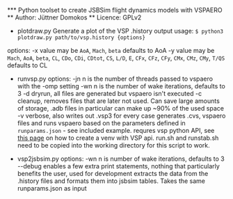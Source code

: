 *** Python toolset to create JSBSim flight dynamics models with VSPAERO
** Author: Jüttner Domokos
** Licence: GPLv2

* plotdraw.py
Generate a plot of the VSP .history output
usage:
`$ python3 plotdraw.py path/to/vsp.history {options}`

options:
	-x
		value may be `AoA`, `Mach`, `beta`
		defaults to AoA
	-y
	    value may be `Mach`, `AoA`, `beta`, `CL`, `CDo`, `CDi`, `CDtot`, `CS`,
		`L/D`, `E`, `CFx`, `CFz`, `CFy`, `CMx`, `CMz`, `CMy`, `T/QS`
		defaults to CL

* runvsp.py
options:
	-jn
		n is the number of threads passed to vspaero with the -omp setting
	-wn
		n is the number of wake iterations, defaults to 3
	-d
		dryrun, all files are generated but vspaero isn't executed
	-c
		cleanup, removes files that are later not used. Can save large amounts
		of storage, .adb files in particular can make up ~90% of the used
		space
	-v
		verbose, also writes out .vsp3 for every case
generates .cvs, vspaero files and runs vspaero based on the parameters defined
in `runparams.json` - see included example.
requres vsp python API, see [this
page](https://kontor.ca/post/how-to-compile-openvsp-python-api/) on how to create a venv with VSP api.
run.sh and runstab.sh need to be copied into the working directory for this
script to work.

* vsp2jsbsim.py
options:
	-wn
		n is number of wake iterations, defaults to 3
	--debug
		enables a few extra print statements, nothing that particularly
		benefits the user, used for development
extracts the data from the .history files and formats them into jsbsim tables.
Takes the same runparams.json as input
